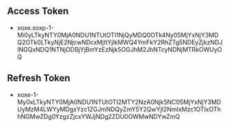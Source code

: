 ## Access Token
- xoxe.xoxp-1-Mi0yLTkyNTY0MjA0NDU1NTUtOTI1NjQyMDQ0OTk4Ny05MjYxNjY3MDQ2OTk0LTkyNjE2NjcwNDcxMjItYjlkMWQ4YmFkY2RhZTg5NDEyZjkzNDJlNGQxNDQ1NTNjODBjYjBmYzEzNjk5OGJhM2JhNTcyNDNjMTRkOWUyOQ
## Refresh Token
- xoxe-1-My0xLTkyNTY0MjA0NDU1NTUtOTI2MTY2NzA0Njk5NC05MjYxNjY3MDUyMzM4LWYyMDgxYzc1ZGJmNDQyZmY5Y2QwYjI2NmIxMzc1OTIxOThhNGMwZDg0YzgzZjcxYWJjNDg2ZDU0OWMwNDYwZmQ
